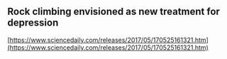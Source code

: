 ## Rock climbing envisioned as new treatment for depression
  
  [https://www.sciencedaily.com/releases/2017/05/170525161321.htm](https://www.sciencedaily.com/releases/2017/05/170525161321.htm)